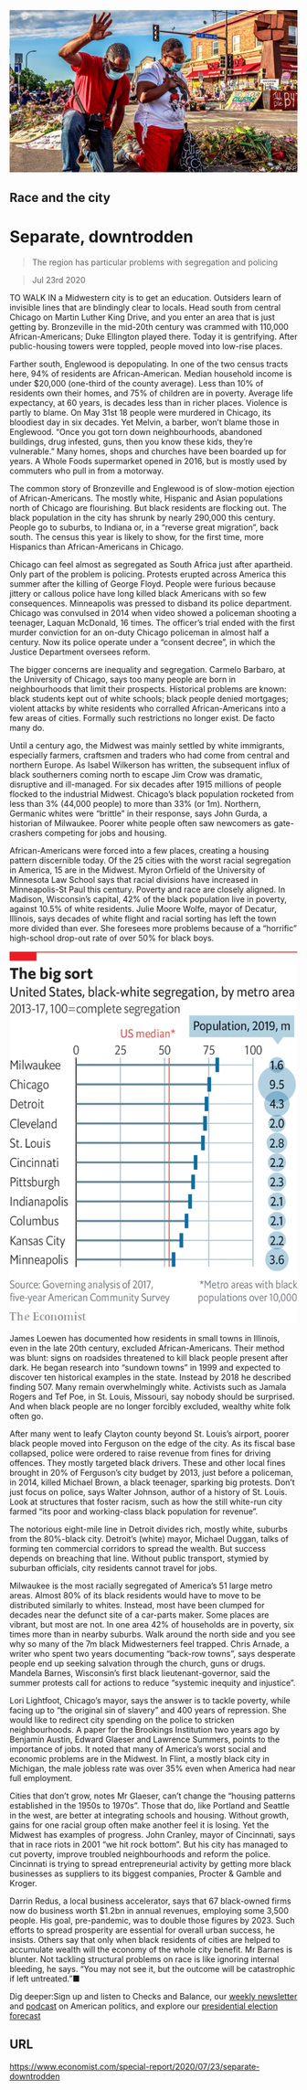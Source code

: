 ![](./images/20200725_SRP010_0.jpg)

## Race and the city

# Separate, downtrodden

> The region has particular problems with segregation and policing

> Jul 23rd 2020

TO WALK IN a Midwestern city is to get an education. Outsiders learn of invisible lines that are blindingly clear to locals. Head south from central Chicago on Martin Luther King Drive, and you enter an area that is just getting by. Bronzeville in the mid-20th century was crammed with 110,000 African-Americans; Duke Ellington played there. Today it is gentrifying. After public-housing towers were toppled, people moved into low-rise places.

Farther south, Englewood is depopulating. In one of the two census tracts here, 94% of residents are African-American. Median household income is under $20,000 (one-third of the county average). Less than 10% of residents own their homes, and 75% of children are in poverty. Average life expectancy, at 60 years, is decades less than in richer places. Violence is partly to blame. On May 31st 18 people were murdered in Chicago, its bloodiest day in six decades. Yet Melvin, a barber, won’t blame those in Englewood. “Once you got torn down neighbourhoods, abandoned buildings, drug infested, guns, then you know these kids, they’re vulnerable.” Many homes, shops and churches have been boarded up for years. A Whole Foods supermarket opened in 2016, but is mostly used by commuters who pull in from a motorway.

The common story of Bronzeville and Englewood is of slow-motion ejection of African-Americans. The mostly white, Hispanic and Asian populations north of Chicago are flourishing. But black residents are flocking out. The black population in the city has shrunk by nearly 290,000 this century. People go to suburbs, to Indiana or, in a “reverse great migration”, back south. The census this year is likely to show, for the first time, more Hispanics than African-Americans in Chicago.

Chicago can feel almost as segregated as South Africa just after apartheid. Only part of the problem is policing. Protests erupted across America this summer after the killing of George Floyd. People were furious because jittery or callous police have long killed black Americans with so few consequences. Minneapolis was pressed to disband its police department. Chicago was convulsed in 2014 when video showed a policeman shooting a teenager, Laquan McDonald, 16 times. The officer’s trial ended with the first murder conviction for an on-duty Chicago policeman in almost half a century. Now its police operate under a “consent decree”, in which the Justice Department oversees reform.

The bigger concerns are inequality and segregation. Carmelo Barbaro, at the University of Chicago, says too many people are born in neighbourhoods that limit their prospects. Historical problems are known: black students kept out of white schools; black people denied mortgages; violent attacks by white residents who corralled African-Americans into a few areas of cities. Formally such restrictions no longer exist. De facto many do.

Until a century ago, the Midwest was mainly settled by white immigrants, especially farmers, craftsmen and traders who had come from central and northern Europe. As Isabel Wilkerson has written, the subsequent influx of black southerners coming north to escape Jim Crow was dramatic, disruptive and ill-managed. For six decades after 1915 millions of people flocked to the industrial Midwest. Chicago’s black population rocketed from less than 3% (44,000 people) to more than 33% (or 1m). Northern, Germanic whites were “brittle” in their response, says John Gurda, a historian of Milwaukee. Poorer white people often saw newcomers as gate-crashers competing for jobs and housing.

African-Americans were forced into a few places, creating a housing pattern discernible today. Of the 25 cities with the worst racial segregation in America, 15 are in the Midwest. Myron Orfield of the University of Minnesota Law School says that racial divisions have increased in Minneapolis-St Paul this century. Poverty and race are closely aligned. In Madison, Wisconsin’s capital, 42% of the black population live in poverty, against 10.5% of white residents. Julie Moore Wolfe, mayor of Decatur, Illinois, says decades of white flight and racial sorting has left the town more divided than ever. She foresees more problems because of a “horrific” high-school drop-out rate of over 50% for black boys.

![](./images/20200725_SRC091.png)

James Loewen has documented how residents in small towns in Illinois, even in the late 20th century, excluded African-Americans. Their method was blunt: signs on roadsides threatened to kill black people present after dark. He began research into “sundown towns” in 1999 and expected to discover ten historical examples in the state. Instead by 2018 he described finding 507. Many remain overwhelmingly white. Activists such as Jamala Rogers and Tef Poe, in St. Louis, Missouri, say nobody should be surprised. And when black people are no longer forcibly excluded, wealthy white folk often go.

After many went to leafy Clayton county beyond St. Louis’s airport, poorer black people moved into Ferguson on the edge of the city. As its fiscal base collapsed, police were ordered to raise revenue from fines for driving offences. They mostly targeted black drivers. These and other local fines brought in 20% of Ferguson’s city budget by 2013, just before a policeman, in 2014, killed Michael Brown, a black teenager, sparking big protests. Don’t just focus on police, says Walter Johnson, author of a history of St. Louis. Look at structures that foster racism, such as how the still white-run city farmed “its poor and working-class black population for revenue”.

The notorious eight-mile line in Detroit divides rich, mostly white, suburbs from the 80%-black city. Detroit’s (white) mayor, Michael Duggan, talks of forming ten commercial corridors to spread the wealth. But success depends on breaching that line. Without public transport, stymied by suburban officials, city residents cannot travel for jobs.

Milwaukee is the most racially segregated of America’s 51 large metro areas. Almost 80% of its black residents would have to move to be distributed similarly to whites. Instead, most have been clumped for decades near the defunct site of a car-parts maker. Some places are vibrant, but most are not. In one area 42% of households are in poverty, six times more than in nearby suburbs. Walk around the north side and you see why so many of the 7m black Midwesterners feel trapped. Chris Arnade, a writer who spent two years documenting “back-row towns”, says desperate people end up seeking salvation through the church, guns or drugs. Mandela Barnes, Wisconsin’s first black lieutenant-governor, said the summer protests call for actions to reduce “systemic inequity and injustice”.

Lori Lightfoot, Chicago’s mayor, says the answer is to tackle poverty, while facing up to “the original sin of slavery” and 400 years of repression. She would like to redirect city spending on the police to stricken neighbourhoods. A paper for the Brookings Institution two years ago by Benjamin Austin, Edward Glaeser and Lawrence Summers, points to the importance of jobs. It noted that many of America’s worst social and economic problems are in the Midwest. In Flint, a mostly black city in Michigan, the male jobless rate was over 35% even when America had near full employment.

Cities that don’t grow, notes Mr Glaeser, can’t change the “housing patterns established in the 1950s to 1970s”. Those that do, like Portland and Seattle in the west, are better at integrating schools and housing. Without growth, gains for one racial group often make another feel it is losing. Yet the Midwest has examples of progress. John Cranley, mayor of Cincinnati, says that in race riots in 2001 “we hit rock bottom”. But his city has managed to cut poverty, improve troubled neighbourhoods and reform the police. Cincinnati is trying to spread entrepreneurial activity by getting more black businesses as suppliers to its biggest companies, Procter & Gamble and Kroger.

Darrin Redus, a local business accelerator, says that 67 black-owned firms now do business worth $1.2bn in annual revenues, employing some 3,500 people. His goal, pre-pandemic, was to double those figures by 2023. Such efforts to spread prosperity are essential for overall urban success, he insists. Others say that only when black residents of cities are helped to accumulate wealth will the economy of the whole city benefit. Mr Barnes is blunter. Not tackling structural problems on race is like ignoring internal bleeding, he says. “You may not see it, but the outcome will be catastrophic if left untreated.”■

Dig deeper:Sign up and listen to Checks and Balance, our [weekly newsletter](https://www.economist.com//checksandbalance/) and [podcast](https://www.economist.com//podcasts/2020/07/17/checks-and-balance-our-weekly-podcast-on-american-politics) on American politics, and explore our [presidential election forecast](https://www.economist.com/https://projects.economist.com/us-2020-forecast/president)

## URL

https://www.economist.com/special-report/2020/07/23/separate-downtrodden
